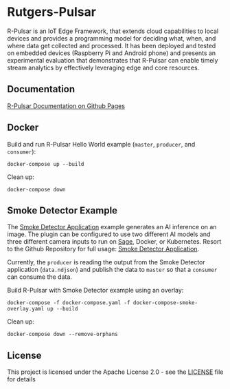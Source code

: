 # Rutgers-Pulsar
R-Pulsar is an IoT Edge Framework, that extends cloud capabilities to local devices and provides a programming model for deciding what, when, and where data get collected and processed. It has been deployed and tested on embedded devices (Raspberry Pi and Android phone) and presents an experimental evaluation that demonstrates that R-Pulsar can enable timely stream analytics by effectively leveraging edge and core resources.

## Documentation

[R-Pulsar Documentation on Github Pages](https://dbalouek.github.io/R-Pulsar/)

## Docker

Build and run R-Pulsar Hello World example (`master`, `producer`, and `consumer`):
```
docker-compose up --build
```

Clean up:
```
docker-compose down
```

## Smoke Detector Example
The [Smoke Detector Application](https://github.com/iperezx/sage-smoke-detection) example generates an AI inference on an image. The plugin can be configured to use two different AI models and three different camera inputs to run on [Sage](https://docs.sagecontinuum.org/docs/about/overview), Docker, or Kubernetes. Resort to the Github Repository for full usage: [Smoke Detector Application](https://github.com/iperezx/sage-smoke-detection).

Currently, the `producer` is reading the output from the Smoke Detector application (`data.ndjson`) and publish the data to `master` so that a `consumer` can consume the data.


Build R-Pulsar with Smoke Detector example using an overlay:
```
docker-compose -f docker-compose.yaml -f docker-compose-smoke-overlay.yaml up --build
```

Clean up:
```
docker-compose down --remove-orphans
```


## License
This project is licensed under the Apache License 2.0 - see the [LICENSE](LICENSE) file for details




